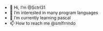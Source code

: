 - 👋 Hi, I’m @Sctrl31
- 👀 I’m interested in many program languages
- 🌱 I’m currently learning pascal
- 📫 How to reach me @smlfrnndo

<!---
Sctrl31/Sctrl31 is a ✨ special ✨ repository because its `README.md` (this file) appears on your GitHub profile.
You can click the Preview link to take a look at your changes.
--->
